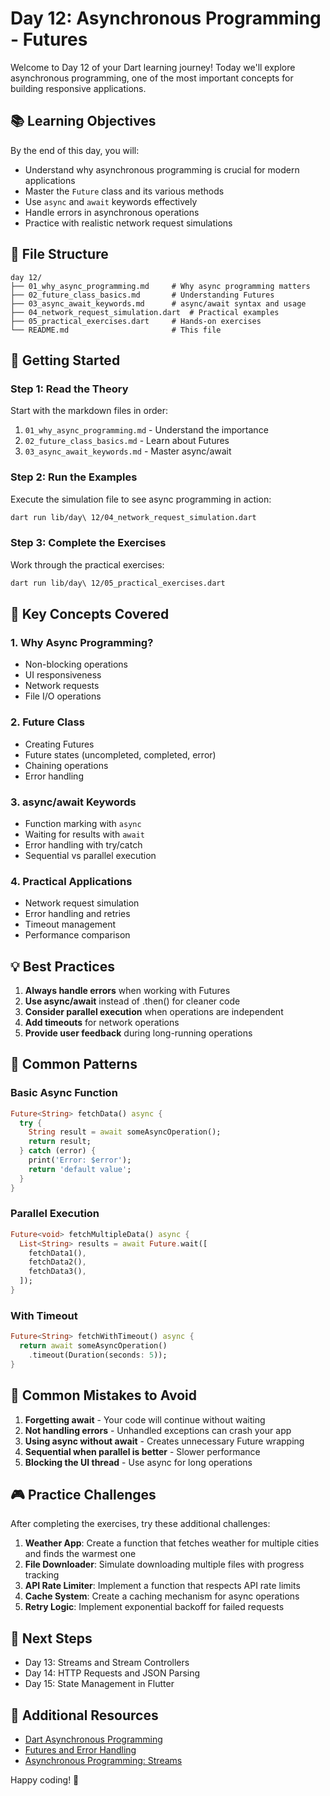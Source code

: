 # Day 12: Asynchronous Programming - Futures

Welcome to Day 12 of your Dart learning journey! Today we'll explore asynchronous programming, one of the most important concepts for building responsive applications.

## 📚 Learning Objectives

By the end of this day, you will:
- Understand why asynchronous programming is crucial for modern applications
- Master the `Future` class and its various methods
- Use `async` and `await` keywords effectively
- Handle errors in asynchronous operations
- Practice with realistic network request simulations

## 📁 File Structure

```
day 12/
├── 01_why_async_programming.md     # Why async programming matters
├── 02_future_class_basics.md       # Understanding Futures
├── 03_async_await_keywords.md      # async/await syntax and usage
├── 04_network_request_simulation.dart  # Practical examples
├── 05_practical_exercises.dart     # Hands-on exercises
└── README.md                       # This file
```

## 🚀 Getting Started

### Step 1: Read the Theory
Start with the markdown files in order:
1. `01_why_async_programming.md` - Understand the importance
2. `02_future_class_basics.md` - Learn about Futures
3. `03_async_await_keywords.md` - Master async/await

### Step 2: Run the Examples
Execute the simulation file to see async programming in action:
```bash
dart run lib/day\ 12/04_network_request_simulation.dart
```

### Step 3: Complete the Exercises
Work through the practical exercises:
```bash
dart run lib/day\ 12/05_practical_exercises.dart
```

## 🎯 Key Concepts Covered

### 1. Why Async Programming?
- Non-blocking operations
- UI responsiveness
- Network requests
- File I/O operations

### 2. Future Class
- Creating Futures
- Future states (uncompleted, completed, error)
- Chaining operations
- Error handling

### 3. async/await Keywords
- Function marking with `async`
- Waiting for results with `await`
- Error handling with try/catch
- Sequential vs parallel execution

### 4. Practical Applications
- Network request simulation
- Error handling and retries
- Timeout management
- Performance comparison

## 💡 Best Practices

1. **Always handle errors** when working with Futures
2. **Use async/await** instead of .then() for cleaner code
3. **Consider parallel execution** when operations are independent
4. **Add timeouts** for network operations
5. **Provide user feedback** during long-running operations

## 🔧 Common Patterns

### Basic Async Function
```dart
Future<String> fetchData() async {
  try {
    String result = await someAsyncOperation();
    return result;
  } catch (error) {
    print('Error: $error');
    return 'default value';
  }
}
```

### Parallel Execution
```dart
Future<void> fetchMultipleData() async {
  List<String> results = await Future.wait([
    fetchData1(),
    fetchData2(),
    fetchData3(),
  ]);
}
```

### With Timeout
```dart
Future<String> fetchWithTimeout() async {
  return await someAsyncOperation()
    .timeout(Duration(seconds: 5));
}
```

## 🐛 Common Mistakes to Avoid

1. **Forgetting await** - Your code will continue without waiting
2. **Not handling errors** - Unhandled exceptions can crash your app
3. **Using async without await** - Creates unnecessary Future wrapping
4. **Sequential when parallel is better** - Slower performance
5. **Blocking the UI thread** - Use async for long operations

## 🎮 Practice Challenges

After completing the exercises, try these additional challenges:

1. **Weather App**: Create a function that fetches weather for multiple cities and finds the warmest one
2. **File Downloader**: Simulate downloading multiple files with progress tracking
3. **API Rate Limiter**: Implement a function that respects API rate limits
4. **Cache System**: Create a caching mechanism for async operations
5. **Retry Logic**: Implement exponential backoff for failed requests

## 🔗 Next Steps

- Day 13: Streams and Stream Controllers
- Day 14: HTTP Requests and JSON Parsing
- Day 15: State Management in Flutter

## 📖 Additional Resources

- [Dart Asynchronous Programming](https://dart.dev/codelabs/async-await)
- [Futures and Error Handling](https://dart.dev/guides/libraries/futures-error-handling)
- [Asynchronous Programming: Streams](https://dart.dev/tutorials/language/streams)

Happy coding! 🚀